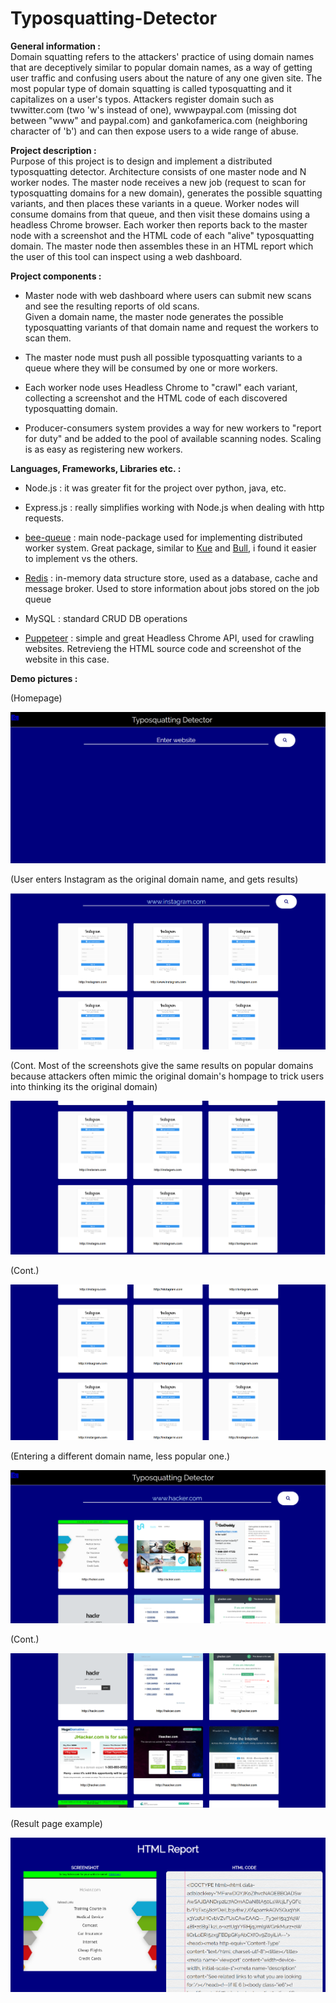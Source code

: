 # Typosquatting-Detector

<b>General information :</b> <br>
Domain squatting refers to the attackers' practice of using domain names that are deceptively similar to popular domain names, as a way of getting user traffic and confusing users about the nature of any one given site. The most popular type of domain squatting is called typosquatting and it capitalizes on a user's typos. Attackers register domain such as twwitter.com (two 'w's instead of one), wwwpaypal.com (missing dot between "www" and paypal.com) and gankofamerica.com (neighboring character of 'b') and can then expose users to a wide range of abuse.

<b>Project description :</b> <br>
Purpose of this project is to design and implement a distributed typosquatting detector. Architecture consists of one master node and N worker nodes. The master node receives a new job (request to scan for typosquatting domains for a new domain), generates the possible squatting variants, and then places these variants in a queue. Worker nodes will consume domains from that queue, and then visit these domains using a headless Chrome browser. Each worker then reports back to the master node with a screenshot and the HTML code of each "alive" typosquatting domain. The master node then assembles these in an HTML report which the user of this tool can inspect using a web dashboard.

<b>Project components :</b> <br>
<ul>
  <li>
    <p>Master node with web dashboard where users can submit new scans and see the resulting reports of old scans.<br>
Given a domain name, the master node generates the possible typosquatting variants of that domain name and request the workers to scan them. <br>
    </p>
  </li>
  <li>
    <p>
The master node must push all possible typosquatting variants to a queue where they will be consumed by one or more workers. <br>
    </p>
  </li>
    <li>
    <p>
Each worker node uses Headless Chrome to "crawl" each variant, collecting a screenshot and the HTML code of each discovered typosquatting domain. <br>
    </p>
  </li>
  <li>
    <p>
Producer-consumers system provides a way for new workers to "report for duty" and be added to the pool of available scanning nodes.
Scaling is as easy as registering new workers.<br>
    </p>
  </li>
</ul>
<b>Languages, Frameworks, Libraries etc. :</b>
<ul>
  <li>
    <p>Node.js : it was greater fit for the project over python, java, etc.</p>
  </li>
  <li>
    <p>Express.js : really simplifies working with Node.js when dealing with http requests.</p>
  </li>
  <li>
    <p><a href='https://github.com/bee-queue/bee-queue' target='_blank'>bee-queue</a> : main node-package used for implementing distributed worker system. Great package, similar to <a href='https://github.com/Automattic/kue' target='_blank'>Kue</a> and <a href='https://github.com/OptimalBits/bull' target='_blank'>Bull</a>, i found it easier to implement vs the others.</p>
  </li>
  <li>
    <p><a href='https://redis.io/' target='_blank'>Redis</a> : in-memory data structure store, used as a database, cache and message broker. Used to store information about jobs stored on the job queue</p>
  </li>
  <li>
    <p>MySQL : standard  CRUD DB operations</p>
  </li>
  <li>
    <p><a href='https://github.com/puppeteer/puppeteer' target='_blank'>Puppeteer</a> : simple and great Headless Chrome API, used for crawling websites. Retrevieng the HTML source code and screenshot of the website in this case.</p>
  </li>
  </ul>
  <b>Demo pictures : </b>
  <p>(Homepage)</p>
  <img src="demopics/ss1.PNG"></img>
  <p>(User enters Instagram as the original domain name, and gets results)</p>
  <img src="demopics/ss2.PNG"></img>
  <p>(Cont. Most of the screenshots give the same results on popular domains because attackers often mimic the original domain's hompage to trick users into thinking its the original domain)</p>
  <img src="demopics/ss3.PNG"></img>
  <p>(Cont.)</p>
  <img src="demopics/ss4.PNG"></img>
  <p>(Entering a different domain name, less popular one.)</p>
  <img src="demopics/ss5.PNG"></img>
  <p>(Cont.)</p>
  <img src="demopics/ss6.PNG"></img>
  <p>(Result page example)</p>
  <img src="demopics/ss7.PNG"></img>



